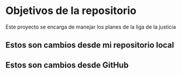 # Objetivos de la repositorio

Este proyecto se encarga de manejar los planes de la liga de la justicia


## Estos son cambios desde mi repositorio local
## Estos son cambios desde GitHub
